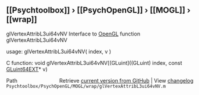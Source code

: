## [[Psychtoolbox]] &#8250; [[PsychOpenGL]] &#8250; [[MOGL]] &#8250; [[wrap]]

glVertexAttribL3ui64vNV  Interface to [OpenGL](OpenGL) function glVertexAttribL3ui64vNV  
  
usage:  glVertexAttribL3ui64vNV( index, v )  
  
C function:  void glVertexAttribL3ui64vNV[(GLuint]((GLuint) index, const [GLuint64EXT](GLuint64EXT)\* v)  




<div class="code_header" style="text-align:right;">
  <span style="float:left;">Path&nbsp;&nbsp;</span> <span class="counter">Retrieve <a href=
  "https://raw.github.com/Psychtoolbox-3/Psychtoolbox-3/beta/Psychtoolbox/PsychOpenGL/MOGL/wrap/glVertexAttribL3ui64vNV.m">current version from GitHub</a> | View <a href=
  "https://github.com/Psychtoolbox-3/Psychtoolbox-3/commits/beta/Psychtoolbox/PsychOpenGL/MOGL/wrap/glVertexAttribL3ui64vNV.m">changelog</a></span>
</div>
<div class="code">
  <code>Psychtoolbox/PsychOpenGL/MOGL/wrap/glVertexAttribL3ui64vNV.m</code>
</div>

